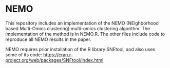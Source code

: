 # NEMO
This repository includes an implementation of the NEMO (NEighborhood based Multi-Omics clustering) multi-omics clustering algorithm.
The implementation of the method is in NEMO.R. The other files include code to reproduce all NEMO results in the paper. 

NEMO requires prior installation of the R library SNFtool, and also uses some of its code:
https://cran.r-project.org/web/packages/SNFtool/index.html
